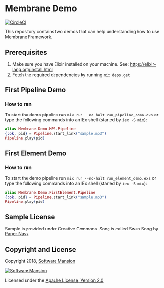 # Membrane Demo

[![CircleCI](https://circleci.com/gh/membraneframework/membrane-demo.svg?style=svg)](https://circleci.com/gh/membraneframework/membrane-demo)

This repository contains two demos that can help understanding how to use Membrane Framework.

## Prerequisites

1. Make sure you have Elixir installed on your machine. See: https://elixir-lang.org/install.html
1. Fetch the required dependencies by running `mix deps.get`

## First Pipeline Demo

### How to run

To start the demo pipeline run `mix run --no-halt run_pipeline_demo.exs` or type the following commands into an IEx shell (started by `iex -S mix`):

```elixir
alias Membrane.Demo.MP3.Pipeline
{:ok, pid} = Pipeline.start_link("sample.mp3")
Pipeline.play(pid)
```

## First Element Demo

### How to run

To start the demo pipeline run `mix run --no-halt run_element_demo.exs` or type the following commands into an IEx shell (started by `iex -S mix`):


```elixir
alias Membrane.Demo.FirstElement.Pipeline
{:ok, pid} = Pipeline.start_link("sample.mp3")
Pipeline.play(pid)
```

## Sample License

Sample is provided under Creative Commons. Song is called Swan Song by [Paper Navy](https://papernavy.bandcamp.com/album/all-grown-up).

## Copyright and License

Copyright 2018, [Software Mansion](https://swmansion.com/?utm_source=git&utm_medium=readme&utm_campaign=membrane)

[![Software Mansion](https://membraneframework.github.io/static/logo/swm_logo_readme.png)](https://swmansion.com/?utm_source=git&utm_medium=readme&utm_campaign=membrane)

Licensed under the [Apache License, Version 2.0](LICENSE)
